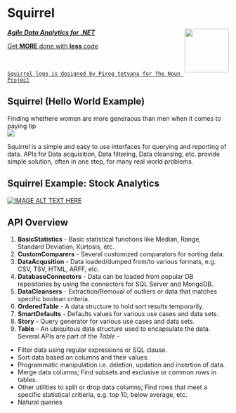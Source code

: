 
Squirrel
====
<a href="Squirrel"><img src="https://raw.github.com/sudipto80/Squirrel/newb/img/icon_26718.png" align="right" height="100" width="100" />
***Agile Data Analytics for .NET*** </br>


Get **MORE** done with **less** code</br>
</br>

</a></br>[`Squirrel logo is designed by Pirog tetyana for The Noun Project`](https://raw.github.com/sudipto80/Squirrel/newb/img/license.txt)

Squirrel (Hello World Example)
------
Finding whethere women are more generaous than men when it comes to paying tip</br>
<img src="http://gifyu.com/images/tips_final.gif"/>

<a href="https://gist.github.com/sudipto80/5c53f9d53c5372cdb4c8"></a>

Squirrel is a simple and easy to use interfaces for querying and reporting of data. APIs for Data acquisition, Data filtering, Data cleansing, etc. provide simple solution, often in one step, for many real world problems.

Squirrel Example: Stock Analytics
---------------------

[![IMAGE ALT TEXT HERE](http://img.youtube.com/vi/a4aBLN75TXc/0.jpg)](http://www.youtube.com/watch?v=a4aBLN75TXc)


API Overview
------------

1. **BasicStatistics** - Basic statistical functions like Median, Range, Standard Deviation, Kurtosis, etc.
2. **CustomComparers** - Several customized comparators for sorting data.
3. **DataAcqusition** - Data loaded/dumped from/to various formats, e.g. CSV, TSV, HTML, ARFF, etc.
4. **DatabaseConnectors** - Data can be loaded from popular DB repositories by using the connectors for SQL Server and MongoDB.
5. **DataCleansers** - Extraction/Removal of outliers or data that matches specific boolean criteria.
6. **OrderedTable** - A data structure to hold sort results temporarily.
7. **SmartDefaults** - Defaults values for various use cases and data sets.
8. **Story** - Query generator for various use cases and data sets.
9. **Table** - An ubiquitous data structure used to encapsulate the data. Several APIs are part of the *Table* -
* Filter data using regular expressions or SQL clause.
* Sort data based on columns and their values.
* Programmatic manipulation i.e. deletion, updation and insertion of data.
* Merge data columns; Find subsets and exclusive or common rows in tables.
* Other utilities to split or drop data columns; Find rows that meet a specific statistical critieria, e.g. top 10, below average, etc.
* Natural queries
